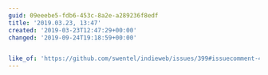 ```yaml
---
guid: 09eeebe5-fdb6-453c-8a2e-a289236f8edf
title: '2019.03.23, 13:47'
created: '2019-03-23T12:47:29+00:00'
changed: '2019-09-24T19:18:59+00:00'


like_of: 'https://github.com/swentel/indieweb/issues/399#issuecomment-474385682'
---
```


